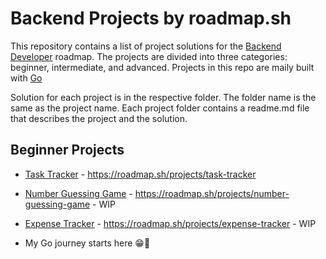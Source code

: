 # Backend Projects by roadmap.sh

This repository contains a list of project solutions for the [Backend Developer](https://roadmap.sh/backend/projects) roadmap. The projects are divided into three categories: beginner, intermediate, and advanced. Projects in this repo are maily built with [Go](https://go.dev/)

Solution for each project is in the respective folder. The folder name is the same as the project name. Each project folder contains a readme.md file that describes the project and the solution.

## Beginner Projects
- [Task Tracker](https://github.com/williamssam/backend-projects-with-go/tree/main/task-tracker) - https://roadmap.sh/projects/task-tracker
- [Number Guessing Game](https://github.com/williamssam/backend-projects-with-go/tree/main/number-guessing-game) - https://roadmap.sh/projects/number-guessing-game - WIP
- [Expense Tracker](https://github.com/williamssam/backend-projects-with-go/tree/main/expense-tracker) - https://roadmap.sh/projects/expense-tracker - WIP
 

- My Go journey starts here 😁🥳
